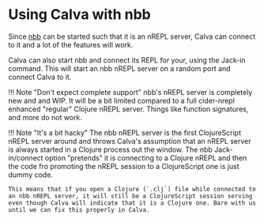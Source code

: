 # Using Calva with nbb

Since [nbb](https://github.com/borkdude/nbb) can be started such that it is an nREPL server, Calva can connect to it and a lot of the features will work.

Calva can also start nbb and connect its REPL for your, using the Jack-in command. This will start an nbb nREPL server on a random port and connect Calva to it.

!!! Note "Don't expect complete support"
    nbb's nREPL server is completely new and and WIP. It will be a bit limited compared to a full cider-nrepl enhanced "regular" Clojure nREPL server. Things like function signatures, and more do not work.

!!! Note "It's a bit hacky"
    The nbb nREPL server is the first ClojureScript nREPL server around and throws Calva's assumption that an nREPL server is always started in a Clojure process out the window. The nbb Jack-in/connect option ”pretends” it is connecting to a Clojure nREPL and then the code fro promoting the nREPL session to a ClojureScript one is just dummy code.

    This means that if you open a Clojure (`.clj`) file while connected to an nbb nREPL server, it will still be a ClojureScript session serving even though Calva will indicate that it is a Clojure one. Bare with us until we can fix this properly in Calva.